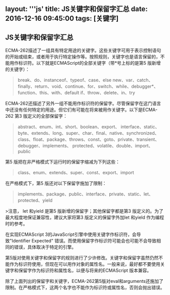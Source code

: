 layout: '''js'
title: JS关键字和保留字汇总
date: 2016-12-16 09:45:00
tags: [关键字]
---
JS关键字和保留字汇总
-------------------
ECMA-262描述了一组具有特定用途的关键字。这些关键字可用于表示控制语句的开始或结束，或者用于执行特定操作等。按照规则，关键字也是语言保留的，不能用作标识符。以下就是ECMAScript的全部关键字（带*号上标的是第5 版新增的关键字）：
<blockquote>break、do、instanceof、typeof、case、else	new、var、catch、finally、return、void、continue、for、switch、while、debugger*、function、this、with、default	if、throw、delete、in、try</blockquote>
ECMA-262还描述了另外一组不能用作标识符的保留字。尽管保留字在这门语言中还没有任何特定的用途。但它们有可能在将来被用作关键字。以下是ECMA-262 第3 版定义的全部保留字：
<blockquote>abstract、enum、int、short、boolean、export、	interface、static、byte、extends、long、super、char、final、native、synchronized、class、float、package、throws、const、goto、private、transient、debugger、implements、	protected、volatile、double、import、public</blockquote>
第5 版把在非严格模式下运行时的保留字缩减为下列这些：
<blockquote>class、enum、extends、super、const、export、import</blockquote>
在严格模式下，第5 版还对以下保留字施加了限制：
<blockquote>implements、package、public、interface、private、static、let、protected、yield</blockquote>
>注意， let 和yield 是第5 版新增的保留字；其他保留字都是第3 版定义的。为了最大程度地保证兼容性，建议大家将第3 版定义的保留字外加let 和yield 作为编程时的参考。

在实现ECMAScript 3的JavaScript引擎中使用关键字作标识符，会导致"Identifier Expected" 错误。而使用保留字作标识符可能会也可能不会导致相同的错误，具体取决于特定的引擎。

第5版对使用关键字和保留字的规则进行了少许修改。关键字和保留字虽然仍然不能作为标识符使用，但现在可以用作对象的属性名。一般来说，最好都不要使用关键字和保留字作为标识符和属性名，以便与将来的ECMAScript 版本兼容。

除了上面列出的保留字和关键字，ECMA-262第5版对eval和arguments还施加了限制。在严格模式下，这两个名字也不能作为标识符或属性名，否则会抛出错误。
